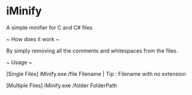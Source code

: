 # iMinify
A simple minifier for C and C# files

~ How does it work ~

By simply removing all the comments and whitespaces from the files.

~ Usage ~

[Single Files] iMinify.exe /file Filename | Tip : Filename with no extension

[Multiple Files] iMinify.exe /folder FolderPath

